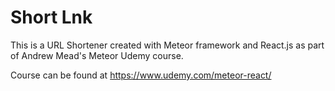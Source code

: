 # Short Lnk

This is a URL Shortener created with Meteor framework and React.js as part of Andrew Mead's Meteor Udemy course.

Course can be found at https://www.udemy.com/meteor-react/
